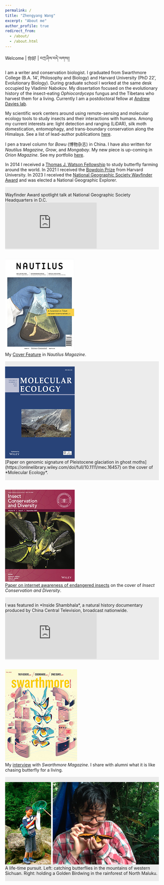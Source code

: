 ```yaml
---
permalink: /
title: "Zhengyang Wang"
excerpt: "About me"
author_profile: true
redirect_from: 
  - /about/
  - /about.html
---
```


Welcome &#124; 你好 &#124; བཀྲ་ཤིས་བདེ་ལགས།།

I am a writer and conservation biologist. I graduated from Swarthmore College (B.A. 14’, Philosophy and Biology) and Harvard University (PhD 22’, Evolutionary Biology). During graduate school I worked at the same desk occupied by Vladimir Nabokov. My dissertation focused on the evolutionary history of the insect-eating *Ophiocordyceps* fungus and the Tibetans who harvest them for a living. Currently I am a postdoctoral fellow at [Andrew Davies lab](https://davieslab.oeb.harvard.edu/).

My scientific work centers around using remote-sensing and molecular ecology tools to study insects and their interactions with humans. Among my current interests are: light detection and ranging (LiDAR), silk moth domestication, entomophagy, and trans-boundary conservation along the Himalaya. See a list of lead-author publications [here](https://little-things-that-run-the-world.github.io/publications/).

I pen a travel column for *Bowu* (博物杂志) in China. I have also written for *Nautilus Magazine*, *Grow*, and *Mongabay*. My new piece is up-coming in *Orion Magazine*. See my portfolio [here](https://little-things-that-run-the-world.github.io/portfolio/). 

In 2014 I received a [Thomas J. Watson Fellowship](https://en.wikipedia.org/wiki/Watson_Foundation) to study butterfly farming around the world. In 2021 I received the [Bowdoin Prize](https://en.wikipedia.org/wiki/Bowdoin_Prizes) from Harvard University. In 2023 I received the [National Geographic Society Wayfinder Award](https://blog.nationalgeographic.org/2023/05/31/the-national-geographic-society-announces-the-2023-wayfinder-award-recipients/) and was elected a National Geographic Explorer.



<div class="tip" markdown="1" style="background-color: rgb(236,236,236);">
<br/>
Wayfinder Award spotlight talk at National Geographic Society Headquarters in D.C. <br />

<iframe style="max-height: 300px" src="https://www.youtube.com/embed/j6_yPVKT8K8?si=NsjyFxNGwygafQLa" title="YouTube video player" frameborder="0" allow="accelerometer; autoplay; clipboard-write; encrypted-media; gyroscope; picture-in-picture; web-share" allowfullscreen></iframe>

</div>





<br/><img src='/images/Nautilus_cover_300h.jpg'>
<br/>My [Cover Feature](https://nautil.us/the-last-of-the-fungus-370460/) in *Nautilus Magazine*.


<div class="tip" markdown="1" style="background-color: rgb(236,236,236);">
<br/><img src='/images/Molecular Ecology cover.jpg'>
<br/>[Paper on genomic signature of Pleistocene glaciation in ghost moths](https://onlinelibrary.wiley.com/doi/full/10.1111/mec.16457) on the cover of  *Molecular Ecology*.
<br/>
<br/>
</div>


<br/><img src='/images/ICD cover.jpg'>
<br/>[Paper on internet awareness of endangered insects](https://www.researchgate.net/publication/351429178_Out_of_sight_out_of_mind_public_and_research_interest_in_insects_is_negatively_correlated_with_their_conservation_status) on the cover of *Insect Conservation and Diversity*.




<div class="tip" markdown="1" style="background-color: rgb(236,236,236);">
<br/>
I was featured in *Inside Shambhala*, a natural history documentary produced by China Central Television, broadcast nationwide.
<iframe style="max-height: 300px" src="https://www.youtube.com/embed/MjmOtwZefvA?si=bzvh23RQxHV5sFdx" title="YouTube video player" frameborder="0" allow="accelerometer; autoplay; clipboard-write; encrypted-media; gyroscope; picture-in-picture; web-share" allowfullscreen></iframe>


</div>

<br/><img src='/images/Swarthmore_cover.jpg'>
<br/>My [interview](https://magazine.swarthmore.edu/issue/fall-2022/secrets-of-the-butterfly-hunter/) with *Swarthmore Magazine*. I share with alumni what it is like chasing butterfly for a living.

<div class="tip" markdown="1" style="background-color: rgb(236,236,236);">
<br/><img src='/images/catching butterflies.png'>
<br/> A life-time pursuit. Left: catching butterflies in the mountains of western Sichuan. Right: holding a Golden Birdwing in the rainforest of North Maluku.
<br/>
<br/>
</div>


